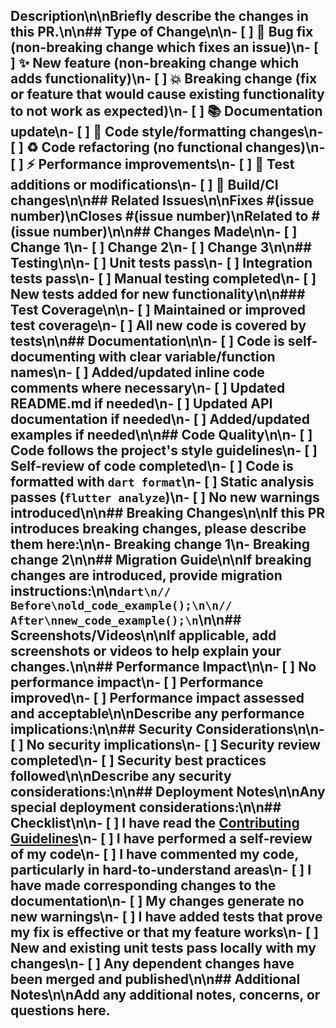 ## Description\n\nBriefly describe the changes in this PR.\n\n## Type of Change\n\n- [ ] 🐛 Bug fix (non-breaking change which fixes an issue)\n- [ ] ✨ New feature (non-breaking change which adds functionality)\n- [ ] 💥 Breaking change (fix or feature that would cause existing functionality to not work as expected)\n- [ ] 📚 Documentation update\n- [ ] 🎨 Code style/formatting changes\n- [ ] ♻️ Code refactoring (no functional changes)\n- [ ] ⚡ Performance improvements\n- [ ] 🧪 Test additions or modifications\n- [ ] 🔧 Build/CI changes\n\n## Related Issues\n\nFixes #(issue number)\nCloses #(issue number)\nRelated to #(issue number)\n\n## Changes Made\n\n- [ ] Change 1\n- [ ] Change 2\n- [ ] Change 3\n\n## Testing\n\n- [ ] Unit tests pass\n- [ ] Integration tests pass\n- [ ] Manual testing completed\n- [ ] New tests added for new functionality\n\n### Test Coverage\n\n- [ ] Maintained or improved test coverage\n- [ ] All new code is covered by tests\n\n## Documentation\n\n- [ ] Code is self-documenting with clear variable/function names\n- [ ] Added/updated inline code comments where necessary\n- [ ] Updated README.md if needed\n- [ ] Updated API documentation if needed\n- [ ] Added/updated examples if needed\n\n## Code Quality\n\n- [ ] Code follows the project's style guidelines\n- [ ] Self-review of code completed\n- [ ] Code is formatted with `dart format`\n- [ ] Static analysis passes (`flutter analyze`)\n- [ ] No new warnings introduced\n\n## Breaking Changes\n\nIf this PR introduces breaking changes, please describe them here:\n\n- Breaking change 1\n- Breaking change 2\n\n## Migration Guide\n\nIf breaking changes are introduced, provide migration instructions:\n\n```dart\n// Before\nold_code_example();\n\n// After\nnew_code_example();\n```\n\n## Screenshots/Videos\n\nIf applicable, add screenshots or videos to help explain your changes.\n\n## Performance Impact\n\n- [ ] No performance impact\n- [ ] Performance improved\n- [ ] Performance impact assessed and acceptable\n\nDescribe any performance implications:\n\n## Security Considerations\n\n- [ ] No security implications\n- [ ] Security review completed\n- [ ] Security best practices followed\n\nDescribe any security considerations:\n\n## Deployment Notes\n\nAny special deployment considerations:\n\n## Checklist\n\n- [ ] I have read the [Contributing Guidelines](../CONTRIBUTING.md)\n- [ ] I have performed a self-review of my code\n- [ ] I have commented my code, particularly in hard-to-understand areas\n- [ ] I have made corresponding changes to the documentation\n- [ ] My changes generate no new warnings\n- [ ] I have added tests that prove my fix is effective or that my feature works\n- [ ] New and existing unit tests pass locally with my changes\n- [ ] Any dependent changes have been merged and published\n\n## Additional Notes\n\nAdd any additional notes, concerns, or questions here.